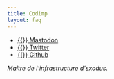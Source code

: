 ```yaml
---
title: Codimp
layout: faq
--- 
```

* [{{<fa fa-mastodon>}} Mastodon](https://mastodon.social/@codeurimpulsif)
* [{{<fa fa-twitter>}} Twitter](https://twitter.com/codeurimpulsif)
* [{{<fa fa-github>}} Github](https://github.com/codeurimpulsiaf)

*Maître de l’infrastructure d’εxodus.*
